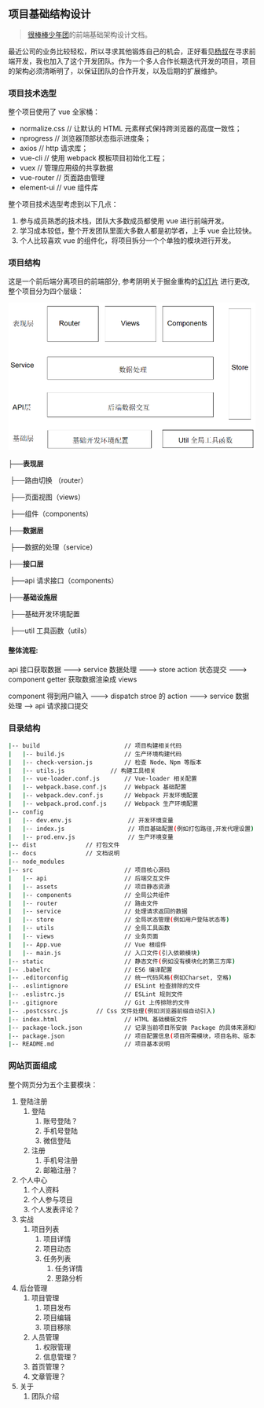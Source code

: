 ## 项目基础结构设计

> [很棒棒少年团](https://zhuanlan.zhihu.com/p/35820578)的前端基础架构设计文档。

最近公司的业务比较轻松，所以寻求其他锻炼自己的机会，正好看见[杨叔](https://www.zhihu.com/people/hen-bang-bang-shao-nian-tuan-yang-shu/activities)在寻求前端开发，我也加入了这个开发团队。作为一个多人合作长期迭代开发的项目，项目的架构必须清晰明了，以保证团队的合作开发，以及后期的扩展维护。

### 项目技术选型

整个项目使用了 vue 全家桶：

* normalize.css   // 让默认的 HTML 元素样式保持跨浏览器的高度一致性；
* nprogress  // 浏览器顶部状态指示进度条；
* axios  // http 请求库；
* vue-cli  // 使用 webpack 模板项目初始化工程；
* vuex  // 管理应用级的共享数据
* vue-router   // 页面路由管理
* element-ui  // vue 组件库

整个项目技术选型考虑到以下几点：

1. 参与成员熟悉的技术栈，团队大多数成员都使用 vue 进行前端开发。
2. 学习成本较低，整个开发团队里面大多数人都是初学者，上手 vue 会比较快。
3. 个人比较喜欢 vue 的组件化，将项目拆分一个个单独的模块进行开发。

### 项目结构

这是一个前后端分离项目的前端部分, 参考阴明关于掘金重构的[幻灯片](http://slides.com/kalasoo/vueconf-juejin-refactor#/) 进行更改, 整个项目分为四个层级：

![1526606558349](./images/1526606558349.png)

├──**表现层**

​	├──路由切换 （router）

​	├──页面视图（views）

​	├──组件（components）

├──**数据层**

​	├──数据的处理（service）

├──**接口层**

​	├──api 请求接口（components）

**├──基础设施层**

​	├──基础开发环境配置

​	├──util 工具函数（utils）

#### 整体流程:

api 接口获取数据 ---> service 数据处理 ---> store action 状态提交 ---> component getter 获取数据渲染成 views

component 得到用户输入 ---> dispatch stroe 的 action ---> service 数据处理 --> api 请求接口提交

### 目录结构

```bash
|-- build                        // 项目构建相关代码
|   |-- build.js                 // 生产环境构建代码
|   |-- check-version.js         // 检查 Node、Npm 等版本
|	|-- utils.js             // 构建工具相关
|   |-- vue-loader.conf.js       // Vue-loader 相关配置
|   |-- webpack.base.conf.js     // Webpack 基础配置
|   |-- webpack.dev.conf.js      // Webpack 开发环境配置
|   |-- webpack.prod.conf.js     // Webpack 生产环境配置
|-- config
|   |-- dev.env.js                // 开发环境变量
|   |-- index.js                  // 项目基础配置(例如打包路径,开发代理设置)
|   |-- prod.env.js               // 生产环境变量
|-- dist			  // 打包文件
|-- docs			  // 文档说明
|-- node_modules
|-- src                          // 项目核心源码
|   |-- api                      // 后端交互文件
|   |-- assets                   // 项目静态资源
|   |-- components               // 全局公共组件
|   |-- router                   // 路由文件
|   |-- service                  // 处理请求返回的数据
|   |-- store                    // 全局状态管理(例如用户登陆状态等)
|   |-- utils                    // 全局工具函数
|   |-- views                    // 业务页面
|   |-- App.vue                  // Vue 根组件
|   |-- main.js                  // 入口文件(引入依赖模块)
|-- static                       // 静态文件(例如没有模块化的第三方库)
|-- .babelrc                     // ES6 编译配置
|-- .editorconfig                // 统一代码风格(例如Charset, 空格)
|-- .eslintignore                // ESLint 检查排除的文件
|-- .eslistrc.js                 // ESLint 规则文件
|-- .gitignore                   // Git 上传排除的文件
|-- .postcssrc.js		 // Css 文件处理(例如浏览器前缀自动引入)
|-- index.html                   // HTML 基础模板文件
|-- package-lock.json            // 记录当前项目所安装 Package 的具体来源和版本号
|-- package.json                 // 项目配置信息(项目所需模块，项目名称、版本等)
|-- README.md                    // 项目基本说明
```

### 网站页面组成

整个网页分为五个主要模块：

1. 登陆注册
   1. 登陆
      1. 账号登陆？
      2. 手机号登陆
      3. 微信登陆
   2. 注册
      1. 手机号注册
      2. 邮箱注册？
2. 个人中心
   1. 个人资料
   2. 个人参与项目
   3. 个人发表评论？
3. 实战
   1. 项目列表
      1. 项目详情
      2. 项目动态
      3. 任务列表
         1. 任务详情
         2. 思路分析
4. 后台管理
   1. 项目管理
      1. 项目发布
      2. 项目编辑
      3. 项目移除
   2. 人员管理
      1. 权限管理
      2. 信息管理？
   3. 首页管理？
   4. 文章管理？
5. 关于
   1. 团队介绍
